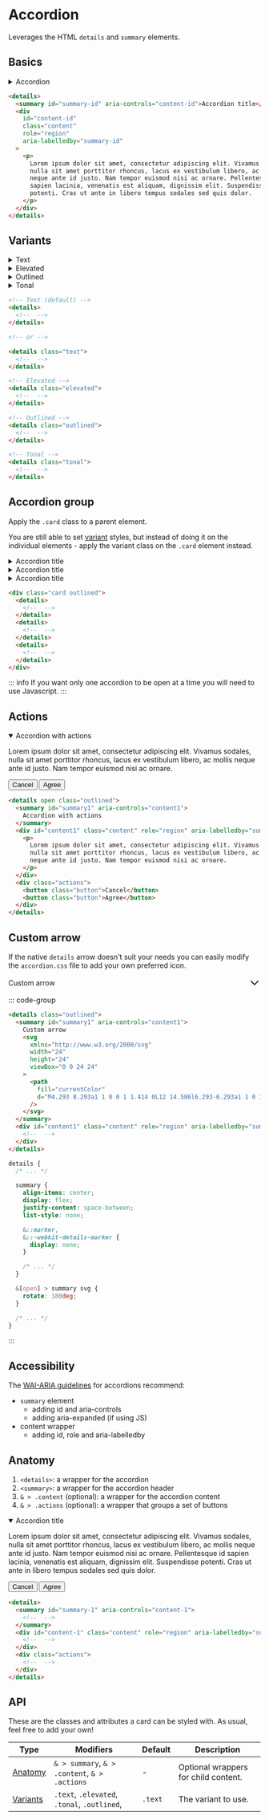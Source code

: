 <style scoped>
@import "../../../src/button/button-base.css";
@import "../../../src/button/button-variants.css";
@import "../../../src/surfaces/accordion.css";
@import "../../../src/surfaces/card.css";

.anatomy {
	outline: var(--_anatomy-border-gray);
	outline-offset: 8px;

	.actions, .content, summary {
		outline: var(--_anatomy-border-red);
	}
}

.custom-arrow {
	summary {
		align-items: center;
		display: flex;
		justify-content: space-between;
    list-style: none;

    &::marker,
    &::-webkit-details-marker {
      display: none;
    }
	}

	&[open] > summary svg {
		rotate: 180deg;
  }
}
</style>

# Accordion

Leverages the HTML `details` and `summary` elements.

## Basics

<div class="example-wrapper">
   <div class="example stack">

 <details>
	<summary id="summary-id" aria-controls="content-id">
		Accordion
	</summary>
	<div id="content-id" class="content" role="region" aria-labelledby="summary-id">
		<p>Lorem ipsum dolor sit amet, consectetur adipiscing elit. Vivamus sodales, nulla sit amet porttitor rhoncus, lacus ex vestibulum libero, ac mollis neque ante id justo. Nam tempor euismod nisi ac ornare. Pellentesque id sapien lacinia, venenatis est aliquam, dignissim elit. Suspendisse potenti. Cras ut ante in libero tempus sodales sed quis dolor.</p>
	</div>
</details>
  </div>

```html
<details>
  <summary id="summary-id" aria-controls="content-id">Accordion title</summary>
  <div
    id="content-id"
    class="content"
    role="region"
    aria-labelledby="summary-id"
  >
    <p>
      Lorem ipsum dolor sit amet, consectetur adipiscing elit. Vivamus sodales,
      nulla sit amet porttitor rhoncus, lacus ex vestibulum libero, ac mollis
      neque ante id justo. Nam tempor euismod nisi ac ornare. Pellentesque id
      sapien lacinia, venenatis est aliquam, dignissim elit. Suspendisse
      potenti. Cras ut ante in libero tempus sodales sed quis dolor.
    </p>
  </div>
</details>
```

</div>

## Variants

<div class="example-wrapper">
   <div class="example stack">

 <details>
	<summary id="summary1" aria-controls="content1">
		Text
	</summary>
	<div id="content1" class="content" role="region" aria-labelledby="summary1">
		<p>Lorem ipsum dolor sit amet, consectetur adipiscing elit. Vivamus sodales, nulla sit amet porttitor rhoncus, lacus ex vestibulum libero, ac mollis neque ante id justo. Nam tempor euismod nisi ac ornare. Pellentesque id sapien lacinia, venenatis est aliquam, dignissim elit. Suspendisse potenti. Cras ut ante in libero tempus sodales sed quis dolor.</p>
	</div>
</details>

<details class="elevated">
	<summary id="summary2" aria-controls="content2">
		Elevated
	</summary>
	<div id="content2" class="content" role="region" aria-labelledby="summary2">
		<p>Lorem ipsum dolor sit amet, consectetur adipiscing elit. Vivamus sodales, nulla sit amet porttitor rhoncus, lacus ex vestibulum libero, ac mollis neque ante id justo. Nam tempor euismod nisi ac ornare. Pellentesque id sapien lacinia, venenatis est aliquam, dignissim elit. Suspendisse potenti. Cras ut ante in libero tempus sodales sed quis dolor.</p>
	</div>
</details>

<details class="outlined">
	<summary id="summary3" aria-controls="content3">
		Outlined
	</summary>
	<div id="content3" class="content" role="region" aria-labelledby="summary3">
		<p>Lorem ipsum dolor sit amet, consectetur adipiscing elit. Vivamus sodales, nulla sit amet porttitor rhoncus, lacus ex vestibulum libero, ac mollis neque ante id justo. Nam tempor euismod nisi ac ornare. Pellentesque id sapien lacinia, venenatis est aliquam, dignissim elit. Suspendisse potenti. Cras ut ante in libero tempus sodales sed quis dolor.</p>
	</div>
</details>

<details class="tonal">
	<summary id="summary3" aria-controls="content3">
		Tonal
	</summary>
	<div id="content3" class="content" role="region" aria-labelledby="summary3">
		<p>Lorem ipsum dolor sit amet, consectetur adipiscing elit. Vivamus sodales, nulla sit amet porttitor rhoncus, lacus ex vestibulum libero, ac mollis neque ante id justo. Nam tempor euismod nisi ac ornare. Pellentesque id sapien lacinia, venenatis est aliquam, dignissim elit. Suspendisse potenti. Cras ut ante in libero tempus sodales sed quis dolor.</p>
	</div>
</details>

  </div>

```html
<!-- Text (default) -->
<details>
  <!--  -->
</details>

<!-- or -->

<details class="text">
  <!--  -->
</details>

<!-- Elevated -->
<details class="elevated">
  <!--  -->
</details>

<!-- Outlined -->
<details class="outlined">
  <!--  -->
</details>

<!-- Tonal -->
<details class="tonal">
  <!--  -->
</details>
```

</div>

## Accordion group

Apply the `.card` class to a parent element.

You are still able to set [variant](#variants) styles, but instead of doing it on the individual elements - apply the variant class on the `.card` element instead.

<div class="example-wrapper">
   <div class="example stack">

<div class="card outlined">
	<div class="content">
 <details>
	<summary id="summary1" aria-controls="content1">
		Accordion title
	</summary>
	<div id="content1" class="content" role="region" aria-labelledby="summary1">
		<p>Lorem ipsum dolor sit amet, consectetur adipiscing elit. Vivamus sodales, nulla sit amet porttitor rhoncus, lacus ex vestibulum libero, ac mollis neque ante id justo. Nam tempor euismod nisi ac ornare. Pellentesque id sapien lacinia, venenatis est aliquam, dignissim elit. Suspendisse potenti. Cras ut ante in libero tempus sodales sed quis dolor.</p>
	</div>
</details>

<details>
	<summary id="summary2" aria-controls="content2">
		Accordion title
	</summary>
	<div id="content2" class="content" role="region" aria-labelledby="summary2">
		<p>Lorem ipsum dolor sit amet, consectetur adipiscing elit. Vivamus sodales, nulla sit amet porttitor rhoncus, lacus ex vestibulum libero, ac mollis neque ante id justo. Nam tempor euismod nisi ac ornare. Pellentesque id sapien lacinia, venenatis est aliquam, dignissim elit. Suspendisse potenti. Cras ut ante in libero tempus sodales sed quis dolor.</p>
	</div>
</details>

<details>
	<summary id="summary3" aria-controls="content3">
		Accordion title
	</summary>
	<div id="content3" class="content" role="region" aria-labelledby="summary3">
		<p>Lorem ipsum dolor sit amet, consectetur adipiscing elit. Vivamus sodales, nulla sit amet porttitor rhoncus, lacus ex vestibulum libero, ac mollis neque ante id justo. Nam tempor euismod nisi ac ornare. Pellentesque id sapien lacinia, venenatis est aliquam, dignissim elit. Suspendisse potenti. Cras ut ante in libero tempus sodales sed quis dolor.</p>
	</div>
</details>
</div>
</div>
</div>

```html {1,11}
<div class="card outlined">
  <details>
    <!--  -->
  </details>
  <details>
    <!--  -->
  </details>
  <details>
    <!--  -->
  </details>
</div>
```

</div>

::: info
If you want only one accordion to be open at a time you will need to use Javascript.
:::

## Actions

<div class="example-wrapper">
   <div class="example">

 <details open class="outlined">
	<summary id="summary1" aria-controls="content1">
		Accordion with actions
	</summary>
	<div id="content1" class="content" role="region" aria-labelledby="summary1">
		<p>Lorem ipsum dolor sit amet, consectetur adipiscing elit. Vivamus sodales, nulla sit amet porttitor rhoncus, lacus ex vestibulum libero, ac mollis neque ante id justo. Nam tempor euismod nisi ac ornare.</p>
	</div>
  <div class="actions">
    <button class="button">Cancel</button>
    <button class="button">Agree</button>
  </div>
</details>
</div>

```html {12-15}
<details open class="outlined">
  <summary id="summary1" aria-controls="content1">
    Accordion with actions
  </summary>
  <div id="content1" class="content" role="region" aria-labelledby="summary1">
    <p>
      Lorem ipsum dolor sit amet, consectetur adipiscing elit. Vivamus sodales,
      nulla sit amet porttitor rhoncus, lacus ex vestibulum libero, ac mollis
      neque ante id justo. Nam tempor euismod nisi ac ornare.
    </p>
  </div>
  <div class="actions">
    <button class="button">Cancel</button>
    <button class="button">Agree</button>
  </div>
</details>
```

</div>

## Custom arrow

If the native `details` arrow doesn't suit your needs you can easily modify the `accordion.css` file to add your own preferred icon.

<div class="example-wrapper">
   <div class="example stack">

 <details class="outlined custom-arrow">
	<summary id="summary1" aria-controls="content1">
		Custom arrow
		<svg xmlns="http://www.w3.org/2000/svg" width="24" height="24" viewBox="0 0 24 24"><path fill="currentColor" d="M4.293 8.293a1 1 0 0 1 1.414 0L12 14.586l6.293-6.293a1 1 0 1 1 1.414 1.414l-7 7a1 1 0 0 1-1.414 0l-7-7a1 1 0 0 1 0-1.414"/></svg>
	</summary>
	<div id="content1" class="content" role="region" aria-labelledby="summary1">
		<p>Lorem ipsum dolor sit amet, consectetur adipiscing elit. Vivamus sodales, nulla sit amet porttitor rhoncus, lacus ex vestibulum libero, ac mollis neque ante id justo. Nam tempor euismod nisi ac ornare. Pellentesque id sapien lacinia, venenatis est aliquam, dignissim elit. Suspendisse potenti. Cras ut ante in libero tempus sodales sed quis dolor.</p>
	</div>
</details>

</div>

::: code-group

```html {4-14} [accordion.html]
<details class="outlined">
  <summary id="summary1" aria-controls="content1">
    Custom arrow
    <svg
      xmlns="http://www.w3.org/2000/svg"
      width="24"
      height="24"
      viewBox="0 0 24 24"
    >
      <path
        fill="currentColor"
        d="M4.293 8.293a1 1 0 0 1 1.414 0L12 14.586l6.293-6.293a1 1 0 1 1 1.414 1.414l-7 7a1 1 0 0 1-1.414 0l-7-7a1 1 0 0 1 0-1.414"
      />
    </svg>
  </summary>
  <div id="content1" class="content" role="region" aria-labelledby="summary1">
    <!--  -->
  </div>
</details>
```

```css [accordion.css]
details {
  /* ... */

  summary {
    align-items: center;
    display: flex;
    justify-content: space-between;
    list-style: none;

    &::marker,
    &::-webkit-details-marker {
      display: none;
    }

    /* ... */
  }

  &[open] > summary svg {
    rotate: 180deg;
  }

  /* ... */
}
```

:::

</div>

## Accessibility

The [WAI-ARIA guidelines](https://www.w3.org/WAI/ARIA/apg/patterns/accordion/) for accordions recommend:

- `summary` element
  - adding id and aria-controls
  - adding aria-expanded (if using JS)
- content wrapper
  - adding id, role and aria-labelledby

## Anatomy

1. `<details>`: a wrapper for the accordion
2. `<summary>`: a wrapper for the accordion header
3. `& > .content` (optional): a wrapper for the accordion content
4. `& > .actions` (optional): a wrapper that groups a set of buttons

<div class="example-wrapper">
   <div class="example stack">

 <details open class="anatomy">
	<summary id="anatomy-summary-1" aria-controls="anatomy-content-1">
		Accordion title
	</summary>
	<div id="anatomy-content-1" class="content" role="region" aria-labelledby="anatomy-summary-1">
		<p>Lorem ipsum dolor sit amet, consectetur adipiscing elit. Vivamus sodales, nulla sit amet porttitor rhoncus, lacus ex vestibulum libero, ac mollis neque ante id justo. Nam tempor euismod nisi ac ornare. Pellentesque id sapien lacinia, venenatis est aliquam, dignissim elit. Suspendisse potenti. Cras ut ante in libero tempus sodales sed quis dolor.</p>
	</div>
  <div class="actions">
    <button class="button">Cancel</button>
    <button class="button">Agree</button>
  </div>
</details>

  </div>

```html
<details>
  <summary id="summary-1" aria-controls="content-1">
    <!--  -->
  </summary>
  <div id="content-1" class="content" role="region" aria-labelledby="summary-1">
    <!--  -->
  </div>
  <div class="actions">
    <!--  -->
  </div>
</details>
```

</div>

## API

These are the classes and attributes a card can be styled with. As usual, feel free to add your own!

| Type                  | Modifiers                                     | Default | Description                          |
| --------------------- | --------------------------------------------- | ------- | ------------------------------------ |
| [Anatomy](#anatomy)   | `& > summary`, `& > .content`, `& > .actions` | -       | Optional wrappers for child content. |
| [Variants](#variants) | `.text`, `.elevated`, `.tonal`, `.outlined`,  | `.text` | The variant to use.                  |
